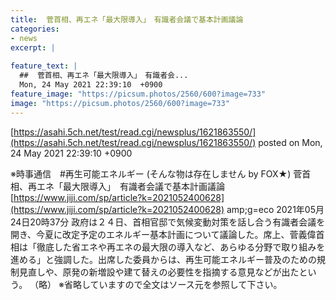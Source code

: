 ```yaml
---
title:  菅首相、再エネ「最大限導入」　有識者会議で基本計画議論  
categories:
- news
excerpt: |
  
feature_text: |
  ##  菅首相、再エネ「最大限導入」　有識者会...
  Mon, 24 May 2021 22:39:10  +0900
feature_image: "https://picsum.photos/2560/600?image=733"
image: "https://picsum.photos/2560/600?image=733"
---
```


[https://asahi.5ch.net/test/read.cgi/newsplus/1621863550/](https://asahi.5ch.net/test/read.cgi/newsplus/1621863550/)
posted on Mon, 24 May 2021 22:39:10  +0900

<!--more-->

※時事通信　#再生可能エネルギー (そんな物は存在しません by FOX★) 菅首相、再エネ「最大限導入」　有識者会議で基本計画議論 [https://www.jiji.com/sp/article?k=2021052400628](https://www.jiji.com/sp/article?k=2021052400628) amp;g=eco 2021年05月24日20時37分 政府は２４日、首相官邸で気候変動対策を話し合う有識者会議を開き、今夏に改定予定のエネルギー基本計画について議論した。席上、菅義偉首相は「徹底した省エネや再エネの最大限の導入など、あらゆる分野で取り組みを進める」と強調した。出席した委員からは、再生可能エネルギー普及のための規制見直しや、原発の新増設や建て替えの必要性を指摘する意見などが出たという。 （略） ※省略していますので全文はソース元を参照して下さい。
